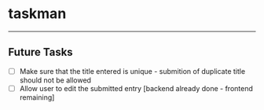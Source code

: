 # taskman

<hr>

## Future Tasks
- [ ] Make sure that the title entered is unique - submition of duplicate title should not be allowed
- [ ] Allow user to edit the submitted entry [backend already done - frontend remaining]
